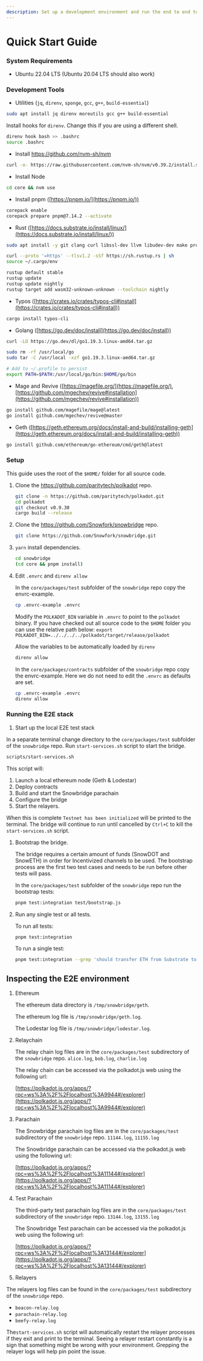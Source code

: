 ```yaml
---
description: Set up a development environment and run the end to end test stack.
---
```


# Quick Start Guide

### System Requirements

* Ubuntu 22.04 LTS (Ubuntu 20.04 LTS should also work)

### Development Tools

* Utilities (`jq`, `direnv`, `sponge`, `gcc`, `g++`, `build-essential`)

```bash
sudo apt install jq direnv moreutils gcc g++ build-essential
```

Install hooks for `direnv`. Change this if you are using a different shell.

```bash
direnv hook bash >> .bashrc
source .bashrc
```

* Install https://github.com/nvm-sh/nvm

```bash
curl -o- https://raw.githubusercontent.com/nvm-sh/nvm/v0.39.2/install.sh | bash
```

* Install Node

```bash
cd core && nvm use
```

* Install pnpm ([https://pnpm.io/](https://pnpm.io/))

```bash
corepack enable
corepack prepare pnpm@7.14.2 --activate
```

* Rust ([https://docs.substrate.io/install/linux/](https://docs.substrate.io/install/linux/))

```bash
sudo apt install -y git clang curl libssl-dev llvm libudev-dev make protobuf-compiler

curl --proto '=https' --tlsv1.2 -sSf https://sh.rustup.rs | sh
source ~/.cargo/env

rustup default stable
rustup update
rustup update nightly
rustup target add wasm32-unknown-unknown --toolchain nightly
```

* Typos ([https://crates.io/crates/typos-cli#install](https://crates.io/crates/typos-cli#install))

```bash
cargo install typos-cli
```

* Golang ([https://go.dev/doc/install](https://go.dev/doc/install))

```bash
curl -LO https://go.dev/dl/go1.19.3.linux-amd64.tar.gz

sudo rm -rf /usr/local/go
sudo tar -C /usr/local -xzf go1.19.3.linux-amd64.tar.gz

# Add to ~/.profile to persist
export PATH=$PATH:/usr/local/go/bin:$HOME/go/bin
```

* Mage and Revive ([https://magefile.org/](https://magefile.org/), [https://github.com/mgechev/revive#installation](https://github.com/mgechev/revive#installation))

```bash
go install github.com/magefile/mage@latest
go install github.com/mgechev/revive@master
```

* Geth ([https://geth.ethereum.org/docs/install-and-build/installing-geth](https://geth.ethereum.org/docs/install-and-build/installing-geth))

```bash
go install github.com/ethereum/go-ethereum/cmd/geth@latest
```

### Setup

This guide uses the root of the `$HOME/` folder for all source code.

1.  Clone the https://github.com/paritytech/polkadot repo.

    ```bash
    git clone -n https://github.com/paritytech/polkadot.git
    cd polkadot
    git checkout v0.9.30
    cargo build --release
    ```
2.  Clone the https://github.com/Snowfork/snowbridge repo.

    ```bash
    git clone https://github.com/Snowfork/snowbridge.git
    ```
3.  `yarn` install dependencies.

    ```bash
    cd snowbridge
    (cd core && pnpm install)
    ```
4.  Edit `.envrc` and `direnv allow`

    In the `core/packages/test` subfolder of the `snowbridge` repo copy the envrc-example.

    ```bash
    cp .envrc-example .envrc
    ```

    Modify the `POLKADOT_BIN` variable in `.envrc` to point to the `polkadot` binary. If you have checked out all source code to the `$HOME` folder you can use the relative path below: `export POLKADOT_BIN=../../../../polkadot/target/release/polkadot`

    Allow the variables to be automatically loaded by `direnv`

    ```bash
    direnv allow
    ```

    In the `core/packages/contracts` subfolder of the `snowbridge` repo copy the envrc-example. Here we do not need to edit the `.envrc` as defaults are set.

    ```bash
    cp .envrc-example .envrc
    direnv allow
    ```

### Running the E2E stack

1. Start up the local E2E test stack

In a separate terminal change directory to the `core/packages/test` subfolder of the `snowbridge` repo. Run `start-services.sh` script to start the bridge.

```bash
scripts/start-services.sh
```

This script will:

1. Launch a local ethereum node (Geth & Lodestar)
2. Deploy contracts
3. Build and start the Snowbridge parachain
4. Configure the bridge
5. Start the relayers.

When this is complete `Testnet has been initialized` will be printed to the terminal. The bridge will continue to run until cancelled by `Ctrl+C` to kill the `start-services.sh` script.

1.  Bootstrap the bridge.

    The bridge requires a certain amount of funds (SnowDOT and SnowETH) in order for Incentivized channels to be used. The bootstrap process are the first two test cases and needs to be run before other tests will pass.

    In the `core/packages/test` subfolder of the `snowbridge` repo run the bootstrap tests:

    ```bash
    pnpm test:integration test/bootstrap.js
    ```
2.  Run any single test or all tests.

    To run all tests:

    ```bash
    pnpm test:integration
    ```

    To run a single test:

    ```bash
    pnpm test:integration --grep 'should transfer ETH from Substrate to Ethereum \(incentivized channel\)'
    ```

    ###

## Inspecting the E2E environment

1.  Ethereum

    The ethereum data directory is `/tmp/snowbridge/geth`.

    The ethereum log file is `/tmp/snowbridge/geth.log`.

    The Lodestar log file is `/tmp/snowbridge/lodestar.log`.
2.  Relaychain

    The relay chain log files are in the `core/packages/test` subdirectory of the `snowbridge` repo. `alice.log`, `bob.log`, `charlie.log`

    The relay chain can be accessed via the polkadot.js web using the following url:

    [https://polkadot.js.org/apps/?rpc=ws%3A%2F%2Flocalhost%3A9944#/explorer](https://polkadot.js.org/apps/?rpc=ws%3A%2F%2Flocalhost%3A9944#/explorer)
3.  Parachain

    The Snowbridge parachain log files are in the `core/packages/test` subdirectory of the `snowbridge` repo. `11144.log`, `11155.log`

    The Snowbridge parachain can be accessed via the polkadot.js web using the following url:

    [https://polkadot.js.org/apps/?rpc=ws%3A%2F%2Flocalhost%3A11144#/explorer](https://polkadot.js.org/apps/?rpc=ws%3A%2F%2Flocalhost%3A11144#/explorer)
4.  Test Parachain

    The third-party test parachain log files are in the `core/packages/test` subdirectory of the `snowbridge` repo. `13144.log`, `13155.log`

    The Snowbridge Test parachain can be accessed via the polkadot.js web using the following url:

    [https://polkadot.js.org/apps/?rpc=ws%3A%2F%2Flocalhost%3A13144#/explorer](https://polkadot.js.org/apps/?rpc=ws%3A%2F%2Flocalhost%3A13144#/explorer)
5. Relayers

The relayers log files can be found in the `core/packages/test` subdirectory of the `snowbridge` repo.

* `beacon-relay.log`
* `parachain-relay.log`
* `beefy-relay.log`

The`start-services.sh` script will automatically restart the relayer processes if they exit and print to the terminal. Seeing a relayer restart constantly is a sign that something might be wrong with your environment. Grepping the relayer logs will help pin point the issue.
